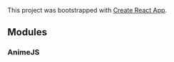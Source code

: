 This project was bootstrapped with [Create React App](https://github.com/facebook/create-react-app).

## Modules

### AnimeJS
